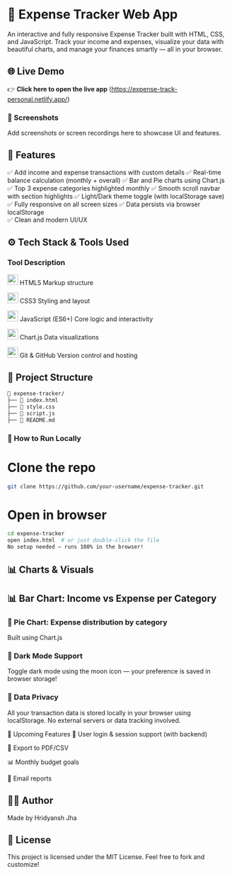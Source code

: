 # 💸 Expense Tracker Web App
An interactive and fully responsive Expense Tracker built with HTML, CSS, and JavaScript. Track your income and expenses, visualize your data with beautiful charts, and manage your finances smartly — all in your browser.

## 🌐 Live Demo

👉 **Click here to open the live app** (https://expense-track-personal.netlify.app/)



### 📸 Screenshots
Add screenshots or screen recordings here to showcase UI and features.

## 🚀 Features
✅ Add income and expense transactions with custom details
✅ Real-time balance calculation (monthly + overall)
✅ Bar and Pie charts using Chart.js
✅ Top 3 expense categories highlighted monthly
✅ Smooth scroll navbar with section highlights
✅ Light/Dark theme toggle (with localStorage save)
✅ Fully responsive on all screen sizes
✅ Data persists via browser localStorage\
✅ Clean and modern UI/UX

## ⚙️ Tech Stack & Tools Used
### Tool	Description
<img src="https://cdn.jsdelivr.net/gh/devicons/devicon/icons/html5/html5-original.svg" height="24"/> HTML5	Markup structure

<img src="https://cdn.jsdelivr.net/gh/devicons/devicon/icons/css3/css3-original.svg" height="24"/> CSS3	Styling and layout

<img src="https://cdn.jsdelivr.net/gh/devicons/devicon/icons/javascript/javascript-original.svg" height="24"/> JavaScript (ES6+)	Core logic and interactivity

<img src="https://www.chartjs.org/media/logo-title.svg" height="24"/> Chart.js	Data visualizations

<img src="https://img.icons8.com/ios-filled/50/github.png" height="24"/> Git & GitHub	Version control and hosting

## 📁 Project Structure
```sh
📂 expense-tracker/
├── 📄 index.html
├── 📄 style.css
├── 📄 script.js
├── 📄 README.md
```

### 🧪 How to Run Locally
# Clone the repo
```sh
git clone https://github.com/your-username/expense-tracker.git
```
# Open in browser
```sh
cd expense-tracker
open index.html  # or just double-click the file
No setup needed — runs 100% in the browser!
```

## 📊 Charts & Visuals
## 📊 Bar Chart: Income vs Expense per Category

### 🥧 Pie Chart: Expense distribution by category

Built using Chart.js

### 🌙 Dark Mode Support
Toggle dark mode using the moon icon — your preference is saved in browser storage!

### 🔐 Data Privacy
All your transaction data is stored locally in your browser using localStorage. No external servers or data tracking involved.

🧩 Upcoming Features
🔐 User login & session support (with backend)

📁 Export to PDF/CSV

📊 Monthly budget goals

📨 Email reports

## 🙋‍♂️ Author
Made by Hridyansh Jha

## 📜 License
This project is licensed under the MIT License. Feel free to fork and customize!

